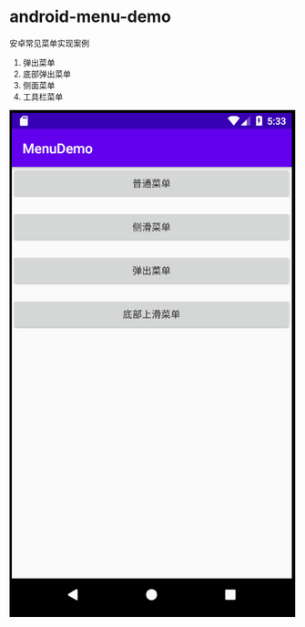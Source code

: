 # android-menu-demo

安卓常见菜单实现案例

1. 弹出菜单
2. 底部弹出菜单
3. 侧面菜单
4. 工具栏菜单

![截图](./bottom-sheet-demo.gif)
